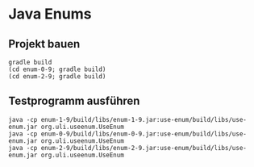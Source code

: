 Java Enums
==========

Projekt bauen
-------------

```
gradle build
(cd enum-0-9; gradle build)
(cd enum-2-9; gradle build)
```

Testprogramm ausführen
----------------------

```
java -cp enum-1-9/build/libs/enum-1-9.jar:use-enum/build/libs/use-enum.jar org.uli.useenum.UseEnum
java -cp enum-0-9/build/libs/enum-0-9.jar:use-enum/build/libs/use-enum.jar org.uli.useenum.UseEnum
java -cp enum-2-9/build/libs/enum-2-9.jar:use-enum/build/libs/use-enum.jar org.uli.useenum.UseEnum
```
